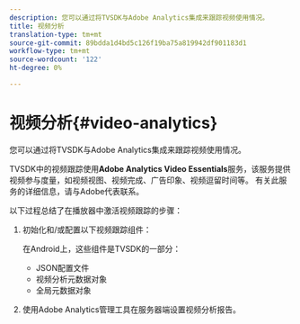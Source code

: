 ```yaml
---
description: 您可以通过将TVSDK与Adobe Analytics集成来跟踪视频使用情况。
title: 视频分析
translation-type: tm+mt
source-git-commit: 89bdda1d4bd5c126f19ba75a819942df901183d1
workflow-type: tm+mt
source-wordcount: '122'
ht-degree: 0%

---
```



# 视频分析{#video-analytics}

您可以通过将TVSDK与Adobe Analytics集成来跟踪视频使用情况。

TVSDK中的视频跟踪使用&#x200B;**Adobe Analytics Video Essentials**&#x200B;服务，该服务提供视频参与度量，如视频视图、视频完成、广告印象、视频逗留时间等。 有关此服务的详细信息，请与Adobe代表联系。

以下过程总结了在播放器中激活视频跟踪的步骤：

1. 初始化和/或配置以下视频跟踪组件：

   在Android上，这些组件是TVSDK的一部分：

   * JSON配置文件
   * 视频分析元数据对象
   * 全局元数据对象

1. 使用Adobe Analytics管理工具在服务器端设置视频分析报告。

